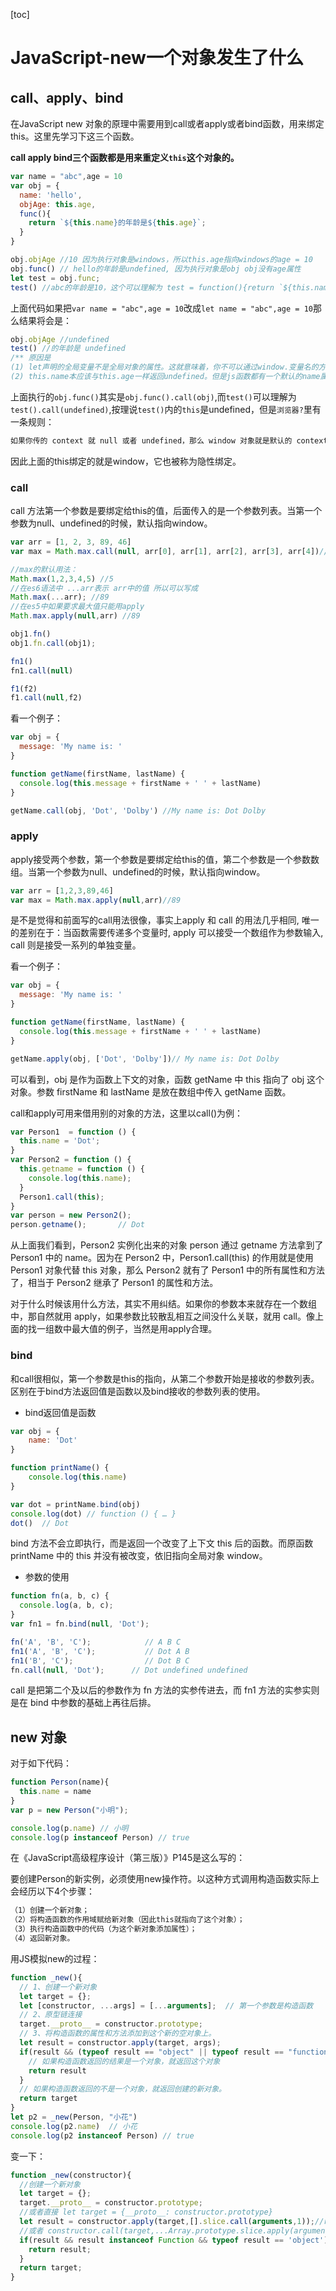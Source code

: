 [toc]

# JavaScript-new一个对象发生了什么

## call、apply、bind

在JavaScript new 对象的原理中需要用到call或者apply或者bind函数，用来绑定this。这里先学习下这三个函数。

**call apply bind三个函数都是用来重定义`this`这个对象的。**

```Javascript
var name = "abc",age = 10
var obj = {
  name: 'hello',
  objAge: this.age,
  func(){
    return `${this.name}的年龄是${this.age}`;
  }
}

obj.objAge //10 因为执行对象是windows，所以this.age指向windows的age = 10
obj.func() // hello的年龄是undefined, 因为执行对象是obj obj没有age属性
let test = obj.func;
test() //abc的年龄是10，这个可以理解为 test = function(){return `${this.name}的年龄是${this.age}`} test()的执行对象是windows 所以this.name = abc this.age = 1以this.name = abc this.age = 10
```

上面代码如果把`var name = "abc",age = 10`改成`let name = "abc",age = 10`那么结果将会是：

```javascript
obj.objAge //undefined
test() //的年龄是 undefined
/** 原因是 
(1) let声明的全局变量不是全局对象的属性。这就意味着，你不可以通过window.变量名的方式访问这些变量。它们只存在于一个不可见的块的作用域中，这个块理论上是Web页面中运行的所有JS代码的外层块。 所以this.age其实返回的是window.age 而在let声明中 window.age不存在 所以返回undefined
(2) this.name本应该与this.age一样返回undefined。但是js函数都有一个默认的name属性，默认返回函数的名字 而window的name属性默认为空 所以this.name 其实返回的是window.name*/
```

上面执行的`obj.func()`其实是`obj.func().call(obj)`,而`test()`可以理解为`test().call(undefined)`,按理说`test()`内的`this`是undefined，但是`浏览器?`里有一条规则：

```markdown
如果你传的 context 就 null 或者 undefined，那么 window 对象就是默认的 context（严格模式下默认 context 是 undefined）
```

因此上面的this绑定的就是window，它也被称为隐性绑定。

### call

call 方法第一个参数是要绑定给this的值，后面传入的是一个参数列表。当第一个参数为null、undefined的时候，默认指向window。

```javascript
var arr = [1, 2, 3, 89, 46]
var max = Math.max.call(null, arr[0], arr[1], arr[2], arr[3], arr[4])//89

//max的默认用法：
Math.max(1,2,3,4,5) //5
//在es6语法中 ...arr表示 arr中的值 所以可以写成
Math.max(...arr); //89
//在es5中如果要求最大值只能用apply
Math.max.apply(null,arr) //89
```



```Javascript
obj1.fn() 
obj1.fn.call(obj1);

fn1()
fn1.call(null)

f1(f2)
f1.call(null,f2)
```

看一个例子：

```javascript
var obj = {
  message: 'My name is: '
}

function getName(firstName, lastName) {
  console.log(this.message + firstName + ' ' + lastName)
}

getName.call(obj, 'Dot', 'Dolby') //My name is: Dot Dolby
```

### apply

apply接受两个参数，第一个参数是要绑定给this的值，第二个参数是一个参数数组。当第一个参数为null、undefined的时候，默认指向window。

```javascript
var arr = [1,2,3,89,46]
var max = Math.max.apply(null,arr)//89
```

是不是觉得和前面写的call用法很像，事实上apply 和 call 的用法几乎相同, 唯一的差别在于：当函数需要传递多个变量时, apply 可以接受一个数组作为参数输入, call 则是接受一系列的单独变量。

看一个例子：

```javascript
var obj = {
  message: 'My name is: '
}

function getName(firstName, lastName) {
  console.log(this.message + firstName + ' ' + lastName)
}

getName.apply(obj, ['Dot', 'Dolby'])// My name is: Dot Dolby
```

可以看到，obj 是作为函数上下文的对象，函数 getName 中 this 指向了 obj 这个对象。参数 firstName 和 lastName 是放在数组中传入 getName 函数。

call和apply可用来借用别的对象的方法，这里以call()为例：

```javascript
var Person1  = function () {
  this.name = 'Dot';
}
var Person2 = function () {
  this.getname = function () {
    console.log(this.name);
  }
  Person1.call(this);
}
var person = new Person2();
person.getname();       // Dot
```

从上面我们看到，Person2 实例化出来的对象 person 通过 getname 方法拿到了 Person1 中的 name。因为在 Person2 中，Person1.call(this) 的作用就是使用 Person1 对象代替 this 对象，那么 Person2 就有了 Person1 中的所有属性和方法了，相当于 Person2 继承了 Person1 的属性和方法。

对于什么时候该用什么方法，其实不用纠结。如果你的参数本来就存在一个数组中，那自然就用 apply，如果参数比较散乱相互之间没什么关联，就用 call。像上面的找一组数中最大值的例子，当然是用apply合理。

### bind

和call很相似，第一个参数是this的指向，从第二个参数开始是接收的参数列表。区别在于bind方法返回值是函数以及bind接收的参数列表的使用。

+ bind返回值是函数

```Javascript
var obj = {
    name: 'Dot'
}

function printName() {
    console.log(this.name)
}

var dot = printName.bind(obj)
console.log(dot) // function () { … }
dot()  // Dot
```

bind 方法不会立即执行，而是返回一个改变了上下文 this 后的函数。而原函数 printName 中的 this 并没有被改变，依旧指向全局对象 window。

+ 参数的使用

```javascript
function fn(a, b, c) {
  console.log(a, b, c);
}
var fn1 = fn.bind(null, 'Dot');

fn('A', 'B', 'C');            // A B C
fn1('A', 'B', 'C');           // Dot A B
fn1('B', 'C');                // Dot B C
fn.call(null, 'Dot');      // Dot undefined undefined
```

call 是把第二个及以后的参数作为 fn 方法的实参传进去，而 fn1 方法的实参实则是在 bind 中参数的基础上再往后排。

## new 对象

对于如下代码：

```javascript
function Person(name){
  this.name = name
}
var p = new Person("小明");

console.log(p.name) // 小明
console.log(p instanceof Person) // true
```

在《JavaScript高级程序设计（第三版）》P145是这么写的：

要创建Person的新实例，必须使用new操作符。以这种方式调用构造函数实际上会经历以下4个步骤：

```markdown
（1）创建一个新对象；
（2）将构造函数的作用域赋给新对象（因此this就指向了这个对象）；
（3）执行构造函数中的代码（为这个新对象添加属性）；
（4）返回新对象。
```

用JS模拟new的过程：

```javascript
function _new(){
  // 1、创建一个新对象
  let target = {};
  let [constructor, ...args] = [...arguments];  // 第一个参数是构造函数
  // 2、原型链连接
  target.__proto__ = constructor.prototype;
  // 3、将构造函数的属性和方法添加到这个新的空对象上。
  let result = constructor.apply(target, args);
  if(result && (typeof result == "object" || typeof result == "function")){
    // 如果构造函数返回的结果是一个对象，就返回这个对象
    return result
  }
  // 如果构造函数返回的不是一个对象，就返回创建的新对象。
  return target
}
let p2 = _new(Person, "小花")
console.log(p2.name)  // 小花
console.log(p2 instanceof Person) // true
```

变一下：

```javascript
function _new(constructor){
  //创建一个新对象
  let target = {};
  target.__proto__ = constructor.prototype;
  //或者直接 let target = {__proto__: constructor.prototype}
  let result = constructor.apply(target,[].slice.call(arguments,1));//result就是构造函数返回的值
  //或者 constructor.call(target,...Array.prototype.slice.apply(arguments,[1]));
  if(result && result instanceof Function && typeof result == 'object'){
    return result;
  }
  return target;
}
```



